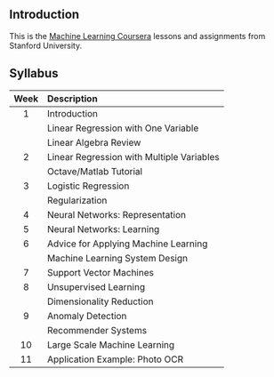 ## Introduction
This is the [Machine Learning Coursera](https://www.coursera.org/learn/machine-learning) lessons and assignments from Stanford University.

## Syllabus
| Week | Description |
| :---: | :--- |
| 1 | Introduction |
|  | Linear Regression with One Variable |
|  | Linear Algebra Review |
| 2 | Linear Regression with Multiple Variables |
|  |  Octave/Matlab Tutorial |
| 3 | Logistic Regression |
|  | Regularization |
| 4 | Neural Networks: Representation |
| 5 | Neural Networks: Learning |
| 6 | Advice for Applying Machine Learning |
|  | Machine Learning System Design |
| 7 | Support Vector Machines |
| 8 | Unsupervised Learning |
|  | Dimensionality Reduction |
| 9 | Anomaly Detection |
|  | Recommender Systems |
| 10 | Large Scale Machine Learning |
| 11 | Application Example: Photo OCR |




